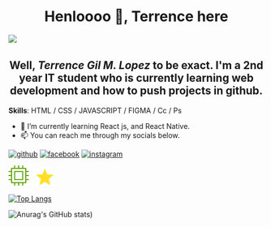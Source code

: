### <h1 align="center">Henloooo 👋, Terrence here</h1>
![](https://img.freepik.com/free-vector/blue-wavy-background_677411-2103.jpg?t=st=1727616829~exp=1727620429~hmac=e756bfb0f6ea6e9788fccf7201738850f5110b03a0160865072e9d1e16ff2121&w=1380)

<h2 align="center">Well, <i>Terrence Gil M. Lopez</i> to be exact. I'm a 2nd year IT student
who is currently learning web development and how to push projects in github.</h2>

**Skills**: 
HTML / CSS / JAVASCRIPT / FIGMA / Cc / Ps 

- 🌱 I’m currently learning React js, and React Native. 
- 📫 You can reach me through my socials below.


[<img src='https://cdn.jsdelivr.net/npm/simple-icons@3.0.1/icons/github.svg' alt='github' height='40'>](https://github.com/awzurency)  [<img src='https://cdn.jsdelivr.net/npm/simple-icons@3.0.1/icons/facebook.svg' alt='facebook' height='40'>](https://www.facebook.com/chunnchumaruu)  [<img src='https://cdn.jsdelivr.net/npm/simple-icons@3.0.1/icons/instagram.svg' alt='instagram' height='40'>](https://www.instagram.com/chunnchumaruu/)  

<a href='https://docs.github.com/en/developers'><img src='https://raw.githubusercontent.com/acervenky/animated-github-badges/master/assets/devbadge.gif' width='40' height='40'></a> <a href='https://stars.github.com/'><img src='https://raw.githubusercontent.com/acervenky/animated-github-badges/master/assets/starbadge.gif' width='35' height='35'></a> 

[![Top Langs](https://github-readme-stats.vercel.app/api/top-langs/?username=awzurency)](https://github.com/anuraghazra/github-readme-stats)

![Anurag's GitHub stats](https://github-readme-stats.vercel.app/api?username=awzurency&theme=algolia&show_icons=true))


